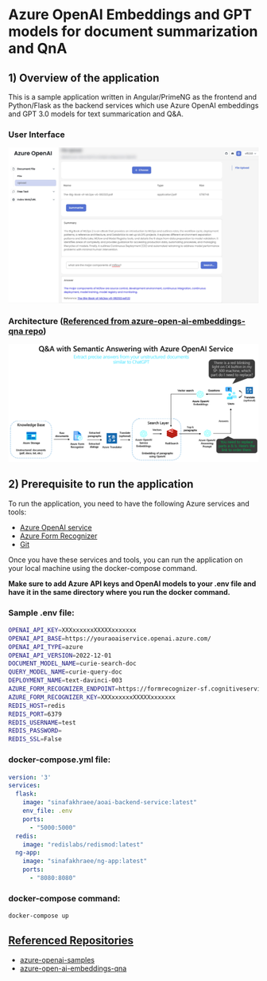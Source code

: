 # Azure OpenAI Embeddings and GPT models for document summarization and QnA

## 1) Overview of the application

This is a sample application written in Angular/PrimeNG as the frontend and Python/Flask as the backend services which use Azure OpenAI embeddings and GPT 3.0 models for text summarication and Q&A.  

### User Interface

![User Interface](https://github.com/sinafakhraee/aoai-angular-app/blob/main/images/webui.jpg)

### Architecture ([Referenced from azure-open-ai-embeddings-qna repo](https://github.com/ruoccofabrizio/azure-open-ai-embeddings-qna))

![Architecture](https://github.com/sinafakhraee/aoai-angular-app/blob/main/images/architecture.png)

## 2) Prerequisite to run the application

To run the application, you need to have the following Azure services and tools:

- [Azure OpenAI service](https://azure.microsoft.com/en-us/products/cognitive-services/openai-service/)
- [Azure Form Recognizer](https://azure.microsoft.com/en-us/products/form-recognizer/)
- [Git](https://git-scm.com/downloads)

Once you have these services and tools, you can run the application on your local machine using the docker-compose command. 

**Make sure to add Azure API keys and OpenAI models to your .env file and have it in the same directory where you run the docker command.**

### Sample .env file:
```bash
OPENAI_API_KEY=XXXxxxxxxXXXXXxxxxxxx
OPENAI_API_BASE=https://youraoaiservice.openai.azure.com/
OPENAI_API_TYPE=azure
OPENAI_API_VERSION=2022-12-01
DOCUMENT_MODEL_NAME=curie-search-doc
QUERY_MODEL_NAME=curie-query-doc
DEPLOYMENT_NAME=text-davinci-003
AZURE_FORM_RECOGNIZER_ENDPOINT=https://formrecognizer-sf.cognitiveservices.azure.com/
AZURE_FORM_RECOGNIZER_KEY=XXXxxxxxxXXXXXxxxxxxx
REDIS_HOST=redis
REDIS_PORT=6379
REDIS_USERNAME=test
REDIS_PASSWORD=
REDIS_SSL=False
```
### docker-compose.yml file:

```yml
version: '3'
services:
  flask:
    image: "sinafakhraee/aoai-backend-service:latest"
    env_file: .env
    ports:
      - "5000:5000"
  redis:
    image: "redislabs/redismod:latest"
  ng-app:
    image: "sinafakhraee/ng-app:latest"
    ports:
      - "8080:8080"
```

### docker-compose command:

```bash
docker-compose up
```
## <u>Referenced Repositories</u>

- [azure-openai-samples](https://github.com/Azure/azure-openai-samples)
- [azure-open-ai-embeddings-qna](https://github.com/ruoccofabrizio/azure-open-ai-embeddings-qna)
